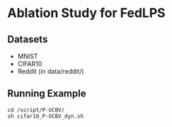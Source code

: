 # Ablation Study for FedLPS

## Datasets
- MNIST
- CIFAR10
- Reddit (in data/reddit/)

## Running Example
```
cd /script/P-UCBV/
sh cifar10_P-UCBV_dyn.sh
```
